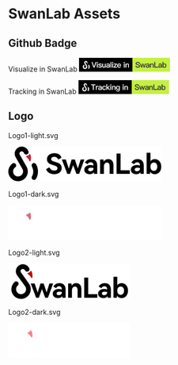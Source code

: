 # SwanLab Assets

## Github Badge

Visualize in SwanLab <img src="./badge1.svg" height=28 />

Tracking in SwanLab <img src="./badge2.svg" height=28 />

## Logo

Logo1-light.svg

![logo](./logo1-light.svg)

Logo1-dark.svg

![logo](./logo1-dark.svg)

Logo2-light.svg

![logo](./logo2-light.svg)

Logo2-dark.svg

![logo](./logo2-dark.svg)
